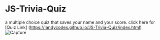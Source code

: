 # JS-Trivia-Quiz
a multiple choice quiz that saves your name and your score.
click here for [Quiz Link] (https://landycodes.github.io/JS-Trivia-Quiz/index.html) <br/>
![Capture](https://user-images.githubusercontent.com/103873915/186769124-fd31c9b0-d7fc-4890-a845-6600d2598ee4.PNG)
